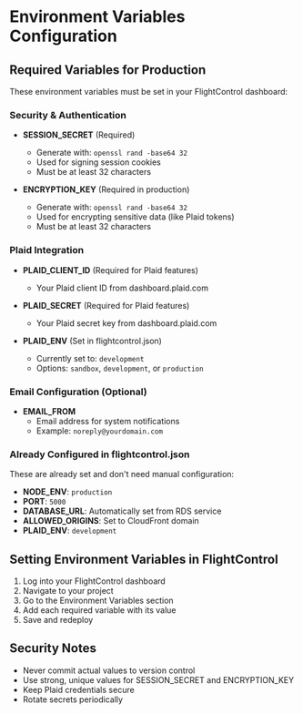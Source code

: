 # Environment Variables Configuration

## Required Variables for Production

These environment variables must be set in your FlightControl dashboard:

### Security & Authentication
- **SESSION_SECRET** (Required)
  - Generate with: `openssl rand -base64 32`
  - Used for signing session cookies
  - Must be at least 32 characters

- **ENCRYPTION_KEY** (Required in production)
  - Generate with: `openssl rand -base64 32`
  - Used for encrypting sensitive data (like Plaid tokens)
  - Must be at least 32 characters

### Plaid Integration
- **PLAID_CLIENT_ID** (Required for Plaid features)
  - Your Plaid client ID from dashboard.plaid.com
  
- **PLAID_SECRET** (Required for Plaid features)
  - Your Plaid secret key from dashboard.plaid.com
  
- **PLAID_ENV** (Set in flightcontrol.json)
  - Currently set to: `development`
  - Options: `sandbox`, `development`, or `production`

### Email Configuration (Optional)
- **EMAIL_FROM**
  - Email address for system notifications
  - Example: `noreply@yourdomain.com`

### Already Configured in flightcontrol.json
These are already set and don't need manual configuration:
- **NODE_ENV**: `production`
- **PORT**: `5000`
- **DATABASE_URL**: Automatically set from RDS service
- **ALLOWED_ORIGINS**: Set to CloudFront domain
- **PLAID_ENV**: `development`

## Setting Environment Variables in FlightControl

1. Log into your FlightControl dashboard
2. Navigate to your project
3. Go to the Environment Variables section
4. Add each required variable with its value
5. Save and redeploy

## Security Notes
- Never commit actual values to version control
- Use strong, unique values for SESSION_SECRET and ENCRYPTION_KEY
- Keep Plaid credentials secure
- Rotate secrets periodically